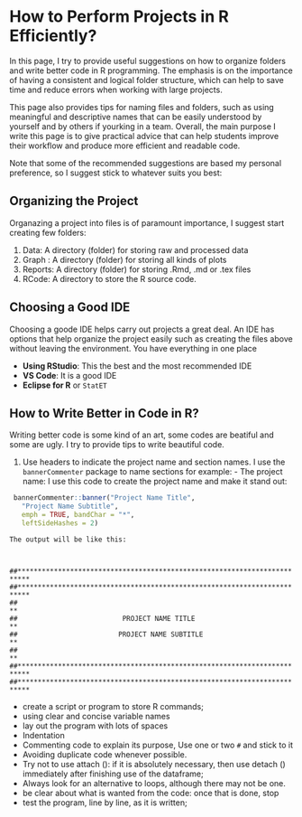 # How to Perform Projects in R Efficiently?

In this page, I try to provide useful suggestions on how to organize folders and write better code in R programming. The emphasis is on the importance of having a consistent and logical folder structure, which can help to save time and reduce errors when working with large projects. 

This page also provides tips for naming files and folders, such as using meaningful and descriptive names that can be easily understood by yourself and by  others if yourking in a team.  Overall, the main purpose I write this page is to give practical advice that can help students improve their workflow and produce more efficient and readable code. 

Note that some of the recommended suggestions are based my personal preference, so I suggest stick to whatever suits you best:

## Organizing the Project
Organazing a project into files is of paramount importance, I suggest start creating few folders:
  1. Data: A directory (folder) for storing raw and processed data
  2. Graph : A directory (folder) for storing all kinds of plots
  3. Reports: A directory (folder) for storing .Rmd, .md or .tex files
  4. RCode: A directory to store the R source code.


## Choosing a Good IDE 
Choosing a goode IDE helps carry out projects a great deal. An IDE has options that help organize the project easily such as creating the files above without leaving the environment. You have everything in one place
  - <strong>Using RStudio</strong>: This the best and the most recommended IDE
  - **VS Code**: It is a good IDE 
  - **Eclipse for R** or `StatET`


## How to Write Better in Code in R?

Writing better code is some kind of an art, some codes are beatiful and some are ugly. I try to provide tips to write beautiful code. 

  1. Use headers to indicate the project name and section names. I use the `bannerCommenter` package to name sections for example:
    - The project name: I use this code to create the project name and make it stand out:
    
    
   ```r
    bannerCommenter::banner("Project Name Title", 
      "Project Name Subtitle", 
      emph = TRUE, bandChar = "*", 
      leftSideHashes = 2)
   ```
    
    
    The output will be like this:
    
    
<code>
  ##*************************************************************************
##*************************************************************************
##                                                                       **
##                          PROJECT NAME TITLE                           **
##                         PROJECT NAME SUBTITLE                         **
##                                                                       **
##*************************************************************************
##*************************************************************************
</code>


- create a script or program to store R commands;
- using clear and concise variable names
- lay out the program with lots of spaces
- Indentation
- Commenting code to explain its purpose, Use one or two `#` and stick to it
- Avoiding duplicate code whenever possible.
- Try not to use attach (): if it is absolutely necessary, then use detach () immediately after finishing use of the dataframe;
- Always look for an alternative to loops, although there may not be one.
- be clear about what is wanted from the code: once that is done, stop
- test the program, line by line, as it is written;
